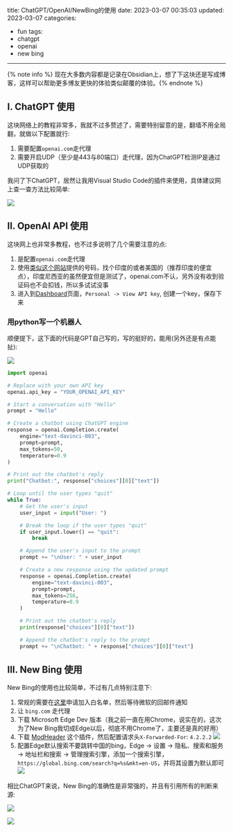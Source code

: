 title: ChatGPT/OpenAI/NewBing的使用
date: 2023-03-07 00:35:03
updated: 2023-03-07
categories:
- fun
tags:
- chatgpt
- openai
- new bing

---

{% note info %} 现在大多数内容都是记录在Obsidian上，想了下这块还是写成博客，这样可以帮助更多博友更快的体验类似颠覆的体验。{% endnote %}

<!-- more -->


## I. ChatGPT 使用

这块网络上的教程非常多，我就不过多赘述了，需要特别留意的是，翻墙不用全局翻，就做以下配置就行:

1. 需要配置`openai.com`走代理
2. 需要开启UDP（至少是443与80端口）走代理，因为ChatGPT检测IP是通过UDP获取的


我问了下ChatGPT，居然让我用Visual Studio Code的插件来使用，具体建议网上查一查方法比较简单:

![](/img/gpt_using-b047afc0.png)



## II. OpenAI API 使用

这块网上也非常多教程，也不过多说明了几个需要注意的点:

1. 是配置`openai.com`走代理
2. 使用[类似这个网站](https://sms-activate.org/getNumber)提供的号码，找个印度的或者美国的（推荐印度的便宜点），印度尼西亚的虽然便宜但是测试了，openai.com不认，另外没有收到验证码也不会扣钱，所以多试试没事
3. 进入到[Dashboard](https://platform.openai.com/onboarding)页面，`Personal -> View API key`, 创建一个key，保存下来

### 用python写一个机器人

顺便提下，这下面的代码是GPT自己写的，写的挺好的，能用(另外还是有点能扯):

![](/img/gpt_using-9d58700a.png)


```python
import openai

# Replace with your own API key
openai.api_key = "YOUR_OPENAI_API_KEY"

# Start a conversation with "Hello"
prompt = "Hello"

# Create a chatbot using ChatGPT engine
response = openai.Completion.create(
    engine="text-davinci-003",
    prompt=prompt,
    max_tokens=50,
    temperature=0.9
)

# Print out the chatbot's reply
print("Chatbot:", response["choices"][0]["text"])

# Loop until the user types "quit"
while True:
    # Get the user's input
    user_input = input("User: ")

    # Break the loop if the user types "quit"
    if user_input.lower() == "quit":
        break

    # Append the user's input to the prompt
    prompt += "\nUser: " + user_input

    # Create a new response using the updated prompt
    response = openai.Completion.create(
        engine="text-davinci-003",
        prompt=prompt,
        max_tokens=256,
        temperature=0.9
    )

    # Print out the chatbot's reply
    print(response["choices"][0]["text"])

    # Append the chatbot's reply to the prompt
    prompt += "\nChatbot: " + response["choices"][0]["text"]
```

## III. New Bing 使用

New Bing的使用也比较简单，不过有几点特别注意下:

1. 常规的需要在[这里](https://www.bing.com/new)申请加入白名单，然后等待微软的回邮件通知
2. 让 `bing.com` 走代理
3. 下载 Microsoft Edge Dev 版本（我之前一直在用Chrome，说实在的，这次为了New Bing我切成Edge以后，彻底不用Chrome了，主要还是真的好用）
4. 下载 [ModHeader](https://microsoftedge.microsoft.com/addons/detail/modheader-modify-http-h/opgbiafapkbbnbnjcdomjaghbckfkglc) 这个插件，然后配置请求头`X-Forwarded-For`: `4.2.2.2`
![](/img/gpt_using-1247b8b8.png)
5. 配置Edge默认搜索不要跳转中国的bing，Edge -> 设置 -> 隐私、搜索和服务 -> 地址栏和搜索 -> 管理搜索引擎，添加一个搜索引擎，`https://global.bing.com/search?q=%s&mkt=en-US`，并将其设置为默认即可
![](/img/gpt_using-cfb0f842.png)


相比ChatGPT来说，New Bing的准确性是非常强的，并且有引用所有的判断来源:

![](/img/gpt_using-876e2cdc.png)

![](/img/gpt_using-1e90978a.png)

